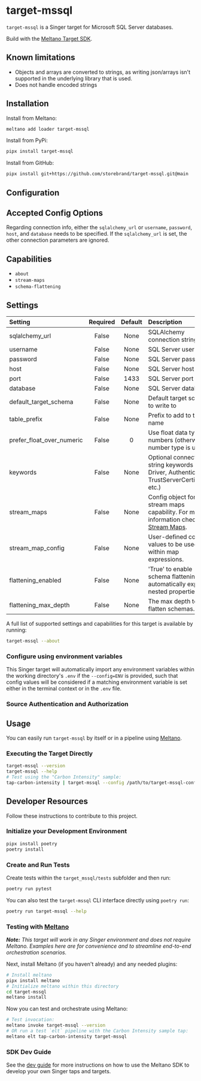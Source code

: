 # target-mssql

`target-mssql` is a Singer target for Microsoft SQL Server databases.

Build with the [Meltano Target SDK](https://sdk.meltano.com).

## Known limitations

- Objects and arrays are converted to strings, as writing json/arrays isn't supported in the underlying library that is used.
- Does not handle encoded strings

## Installation

Install from Meltano:
```bash
meltano add loader target-mssql
```

Install from PyPi:

```bash
pipx install target-mssql
```

Install from GitHub:

```bash
pipx install git+https://github.com/storebrand/target-mssql.git@main
```

<!--

Developer TODO: Update the below as needed to correctly describe the install procedure. For instance, if you do not have a PyPi repo, or if you want users to directly install from your git repo, you can modify this step as appropriate.

## Installation

Install from PyPi:

```bash
pipx install target-mssql
```

Install from GitHub:

```bash
pipx install git+https://github.com/storebrand/target-mssql.git@main
```

-->

## Configuration

## Accepted Config Options
Regarding connection info, either the `sqlalchemy_url` or `username`, `password`, `host`, and `database` needs to be specified. If the `sqlalchemy_url` is set, the other connection parameters are ignored.

## Capabilities

* `about`
* `stream-maps`
* `schema-flattening`

## Settings

| Setting                  | Required | Default | Description |
|:-------------------------|:--------:|:-------:|:------------|
| sqlalchemy_url           | False    | None    | SQLAlchemy connection string |
| username                 | False    | None    | SQL Server username |
| password                 | False    | None    | SQL Server password |
| host                     | False    | None    | SQL Server host |
| port                     | False    | 1433    | SQL Server port |
| database                 | False    | None    | SQL Server database |
| default_target_schema    | False    | None    | Default target schema to write to |
| table_prefix             | False    | None    | Prefix to add to table name |
| prefer_float_over_numeric| False    | 0       | Use float data type for numbers (otherwise number type is used) |
| keywords                 | False    | None    | Optional connection string keywords (e.g.: Driver, Authentication, TrustServerCertificate, etc.) |
| stream_maps              | False    | None    | Config object for stream maps capability. For more information check out [Stream Maps](https://sdk.meltano.com/en/latest/stream_maps.html). |
| stream_map_config        | False    | None    | User-defined config values to be used within map expressions. |
| flattening_enabled       | False    | None    | 'True' to enable schema flattening and automatically expand nested properties. |
| flattening_max_depth     | False    | None    | The max depth to flatten schemas. |


A full list of supported settings and capabilities for this
target is available by running:

```bash
target-mssql --about
```

### Configure using environment variables

This Singer target will automatically import any environment variables within the working directory's
`.env` if the `--config=ENV` is provided, such that config values will be considered if a matching
environment variable is set either in the terminal context or in the `.env` file.

### Source Authentication and Authorization

<!--
Developer TODO: If your target requires special access on the destination system, or any special authentication requirements, provide those here.
-->

## Usage

You can easily run `target-mssql` by itself or in a pipeline using [Meltano](https://meltano.com/).

### Executing the Target Directly

```bash
target-mssql --version
target-mssql --help
# Test using the "Carbon Intensity" sample:
tap-carbon-intensity | target-mssql --config /path/to/target-mssql-config.json
```

## Developer Resources

Follow these instructions to contribute to this project.

### Initialize your Development Environment

```bash
pipx install poetry
poetry install
```

### Create and Run Tests

Create tests within the `target_mssql/tests` subfolder and
  then run:

```bash
poetry run pytest
```

You can also test the `target-mssql` CLI interface directly using `poetry run`:

```bash
poetry run target-mssql --help
```

### Testing with [Meltano](https://meltano.com/)

_**Note:** This target will work in any Singer environment and does not require Meltano.
Examples here are for convenience and to streamline end-to-end orchestration scenarios._

<!--
Developer TODO:
Your project comes with a custom `meltano.yml` project file already created. Open the `meltano.yml` and follow any "TODO" items listed in
the file.
-->

Next, install Meltano (if you haven't already) and any needed plugins:

```bash
# Install meltano
pipx install meltano
# Initialize meltano within this directory
cd target-mssql
meltano install
```

Now you can test and orchestrate using Meltano:

```bash
# Test invocation:
meltano invoke target-mssql --version
# OR run a test `elt` pipeline with the Carbon Intensity sample tap:
meltano elt tap-carbon-intensity target-mssql
```

### SDK Dev Guide

See the [dev guide](https://sdk.meltano.com/en/latest/dev_guide.html) for more instructions on how to use the Meltano SDK to
develop your own Singer taps and targets.
